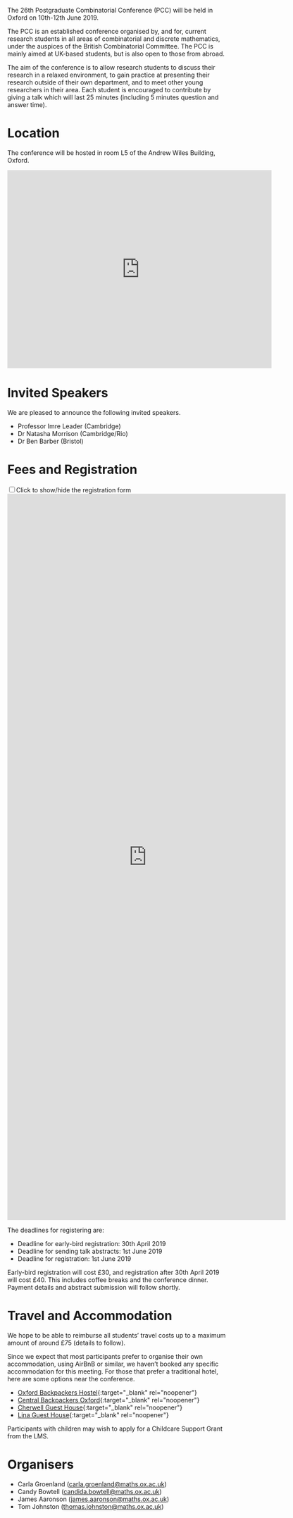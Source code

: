---
---
The 26th Postgraduate Combinatorial Conference (PCC) will be held in Oxford on 10th-12th June 2019.

The PCC is an established conference organised by, and for, current research students in all areas of combinatorial and discrete mathematics, under the auspices of the British Combinatorial Committee. The PCC is mainly aimed at UK-based students, but is also open to those from abroad.

The aim of the conference is to allow research students to discuss their research in a relaxed environment, to gain practice at presenting their research outside of their own department, and to meet other young researchers in their area. Each student is encouraged to contribute by giving a talk which will last 25 minutes (including 5 minutes question and answer time).

# Location

The conference will be hosted in room L5 of the Andrew Wiles Building, Oxford.
<div style="text-align: center">
<iframe title="Map showing the AWB" src="https://www.google.com/maps/embed?pb=!1m18!1m12!1m3!1d8719.133362224185!2d-1.2624844736795697!3d51.75792055646344!2m3!1f0!2f0!3f0!3m2!1i1024!2i768!4f13.1!3m3!1m2!1s0x4876c6a76879a4eb%3A0x14fcdb0deacb3a22!2sMathematical+Institute!5e0!3m2!1sen!2suk!4v1547054036710" width="600" height="450" frameborder="0" style="border:0" allowfullscreen id="map"></iframe>
</div>

# Invited Speakers

  We are pleased to announce the following invited speakers.

- Professor Imre Leader (Cambridge)
- Dr Natasha Morrison (Cambridge/Rio)
- Dr Ben Barber (Bristol)

# Fees and Registration

<div id="registration-form">
  <input id="toggle-form" class="checkbox" type="checkbox"/><label id="toggle" for="toggle-form">Click to show/hide the registration form</label>
  <div id="collapse">
  <iframe title="Registration form" src="https://docs.google.com/forms/d/e/1FAIpQLSdevnGAeSfMDP4R2wqwullEZAvhWmhHxWu8XPYeRuh1rVsFBg/viewform?embedded=true" width="632" height="1650" frameborder="0" marginheight="0" marginwidth="0" id="form-frame">Loading...</iframe>
  </div>
</div>

  The deadlines for registering are:

 - Deadline for early-bird registration: 30th April 2019
 - Deadline for sending talk abstracts: 1st June 2019
 - Deadline for registration: 1st June 2019

Early-bird registration will cost £30, and registration after 30th April 2019 will cost £40. This includes coffee breaks and the conference dinner. Payment details and abstract submission will follow shortly.

# Travel and Accommodation

We hope to be able to reimburse all students’ travel costs up to a maximum amount of around £75 (details to follow).

Since we expect that most participants prefer to organise their own accommodation, using AirBnB or similar, we haven’t booked any specific accommodation for this meeting. For those that prefer a traditional hotel, here are some options near the conference.

 - [Oxford Backpackers Hostel](http://hostels.co.uk/Oxford-Accommodation.html){:target="_blank" rel="noopener"}
 - [Central Backpackers Oxford](http://www.centralbackpackers.co.uk/){:target="_blank" rel="noopener"}
 - [Cherwell Guest House](https://www.cherwellguesthouse.com/en-GB){:target="_blank" rel="noopener"}
 - [Lina Guest House](https://www.linaguesthouseoxford.com/){:target="_blank" rel="noopener"}

Participants with children may wish to apply for a Childcare Support Grant from the LMS.

# Organisers

 - Carla Groenland ([carla.groenland@maths.ox.ac.uk](mailto:carla.groenland@maths.ox.ac.uk))
 - Candy Bowtell ([candida.bowtell@maths.ox.ac.uk](mailto:candida.bowtell@maths.ox.ac.uk))
 - James Aaronson ([james.aaronson@maths.ox.ac.uk](mailto:james.aaronson@maths.ox.ac.uk))
 - Tom Johnston ([thomas.johnston@maths.ox.ac.uk](mailto:thomas.johnston@maths.ox.ac.uk))
